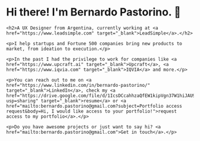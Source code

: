 <html>
<body>
	<h1>Hi there! I'm Bernardo Pastorino. 👋</h1>
	
	<h2>A UX Designer from Argentina, currently working at <a href="https://www.leadsimple.com" target="_blank">LeadSimple</a>.</h2>
	
	<p>I help startups and Fortune 500 companies bring new products to market, from ideation to execution.</p> 
 
 	<p>In the past I had the privilege to work for companies like <a href="https://www.upcraft.ai" target="_blank">Upcraft</a>, <a href="https://www.iqvia.com" target="_blank">IQVIA</a> and more.</p>
		
	<p>You can reach out to me on <a href="https://www.linkedin.com/in/bernardo-pastorino/" target="_blank">LinkedIn</a>, check my <a href="https://drive.google.com/file/d/1IcsDCcahhzaQfEW1kipVgn37W1hiJAU9/view?usp=sharing" target="_blank">resume</a> or <a href="mailto:bernardo.pastorino@gmail.com?subject=Portfolio access request&body=Hi, I would like access to your portfolio!">request access to my portfolio</a>.</p>
		
	<p>Do you have awesome projects or just want to say hi? <a href="mailto:bernardo.pastorino@gmail.com">Get in touch</a>.</p>
</body>
</html>
